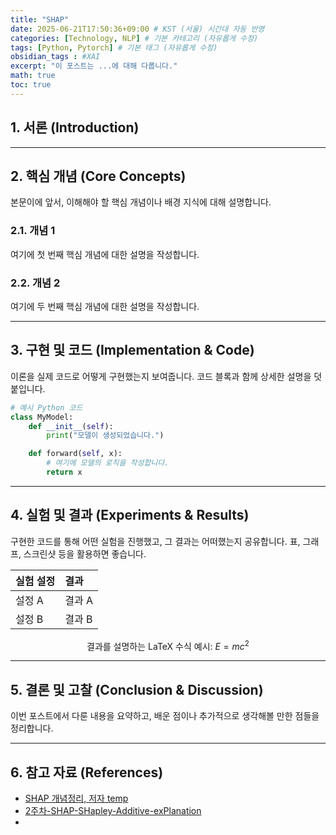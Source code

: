 ```yaml
---
title: "SHAP"
date: 2025-06-21T17:50:36+09:00 # KST (서울) 시간대 자동 반영
categories: [Technology, NLP] # 기본 카테고리 (자유롭게 수정)
tags: [Python, Pytorch] # 기본 태그 (자유롭게 수정)
obsidian_tags : #XAI 
excerpt: "이 포스트는 ...에 대해 다룹니다."
math: true
toc: true
---
```


## 1. 서론 (Introduction)




---

## 2. 핵심 개념 (Core Concepts)

본문이에 앞서, 이해해야 할 핵심 개념이나 배경 지식에 대해 설명합니다.

### 2.1. 개념 1

여기에 첫 번째 핵심 개념에 대한 설명을 작성합니다.

### 2.2. 개념 2

여기에 두 번째 핵심 개념에 대한 설명을 작성합니다.

---

## 3. 구현 및 코드 (Implementation & Code)

이론을 실제 코드로 어떻게 구현했는지 보여줍니다. 코드 블록과 함께 상세한 설명을 덧붙입니다.

```python
# 예시 Python 코드
class MyModel:
    def __init__(self):
        print("모델이 생성되었습니다.")

    def forward(self, x):
        # 여기에 모델의 로직을 작성합니다.
        return x
```

---

## 4. 실험 및 결과 (Experiments & Results)

구현한 코드를 통해 어떤 실험을 진행했고, 그 결과는 어떠했는지 공유합니다. 표, 그래프, 스크린샷 등을 활용하면 좋습니다.

| 실험 설정 | 결과 |
| :--- | :--- |
| 설정 A | 결과 A |
| 설정 B | 결과 B |

$$
\text{결과를 설명하는 LaTeX 수식 예시: } E = mc^2
$$

---

## 5. 결론 및 고찰 (Conclusion & Discussion)

이번 포스트에서 다룬 내용을 요약하고, 배운 점이나 추가적으로 생각해볼 만한 점들을 정리합니다.

---

## 6. 참고 자료 (References)

- [SHAP 개념정리, 저자 temp](https://velog.io/@sjinu/%EA%B0%9C%EB%85%90%EC%A0%95%EB%A6%ACSHAPShapley-Additive-exPlanations)
- [2주차-SHAP-SHapley-Additive-exPlanation](https://velog.io/@tobigs_xai/2%EC%A3%BC%EC%B0%A8-SHAP-SHapley-Additive-exPlanation) 
- 